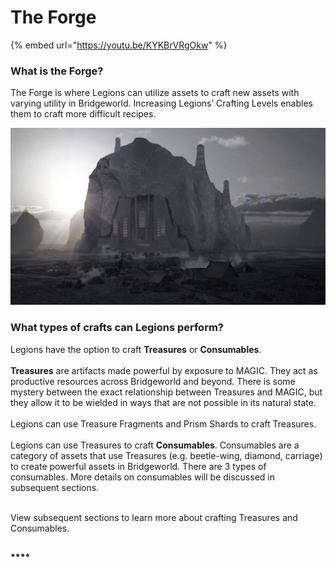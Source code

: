 # The Forge



{% embed url="https://youtu.be/KYKBrVRgOkw" %}

### What is the Forge?

The Forge is where Legions can utilize assets to craft new assets with varying utility in Bridgeworld. Increasing Legions’ Crafting Levels enables them to craft more difficult recipes.&#x20;

![](<../../.gitbook/assets/image (18) (1) (1).png>)

### What types of crafts can Legions perform?

Legions have the option to craft **Treasures** or **Consumables**. \
\
**Treasures** are artifacts made powerful by exposure to MAGIC. They act as productive resources across Bridgeworld and beyond. There is some mystery between the exact relationship between Treasures and MAGIC, but they allow it to be wielded in ways that are not possible in its natural state. \
\
Legions can use Treasure Fragments and Prism Shards to craft Treasures. \
\
Legions can use Treasures to craft **Consumables**. Consumables are a category of assets that use Treasures (e.g. beetle-wing, diamond, carriage) to create powerful assets in Bridgeworld.  There are 3 types of consumables. More details on consumables will be discussed in subsequent sections.&#x20;

\
View subsequent sections to learn more about crafting Treasures and Consumables.&#x20;

####

##



####

####

#### ****

